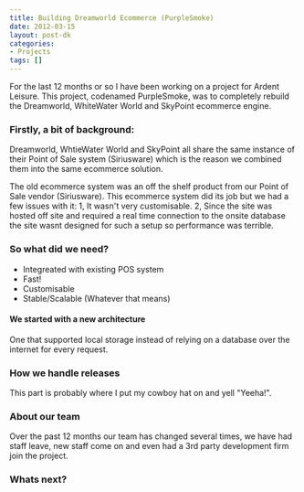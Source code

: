 ```yaml
---
title: Building Dreamworld Ecommerce (PurpleSmoke)
date: 2012-03-15
layout: post-dk
categories:
- Projects
tags: []
---
```


<p>For the last 12 months or so I have been working on a project for Ardent Leisure. This project, codenamed PurpleSmoke, was to completely rebuild the Dreamworld, WhiteWater World and SkyPoint ecommerce engine.</p>

<h3>Firstly, a bit of background:</h3>
<p>Dreamworld, WhtieWater World and SkyPoint all share the same instance of their Point of Sale system (Siriusware) which is the reason we combined them into the same ecommerce solution.</p>
<p>The old ecommerce system was an off the shelf product from our Point of Sale vendor (Siriusware). This ecommerce system did its job but we had a few issues with it: 1, It wasn't very customisable. 2, Since the site was hosted off site and required a real time connection to the onsite database the site wasnt designed for such a setup so performance was terrible.</p>

<h3>So what did we need?</h3>
<ul>
    <li>Integreated with existing POS system</li>
    <li>Fast!</li>
    <li>Customisable</li>
    <li>Stable/Scalable (Whatever that means)</li>
</ul>

<h4>We started with a new architecture</h4>
<p>One that supported local storage instead of relying on a database over the internet for every request.</p>

<h3>How we handle releases</h3>
<p>This part is probably where I put my cowboy hat on and yell "Yeeha!".</p>

<h3>About our team</h3>
<p>Over the past 12 months our team has changed several times, we have had staff leave, new staff come on and even had a 3rd party development firm join the project.</p>

<h3>Whats next?</h3>